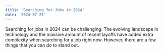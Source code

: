 ```yaml
---
title: 'Searching for Jobs in 2024'
date: '2024-07-25'
---
```


Searching for jobs in 2024 can be challenging. The evolving landscape in technology and the massive amount of recent layoffs have added extra complexity when searching for a job right now. However, there are a few things that you can do to stand out.